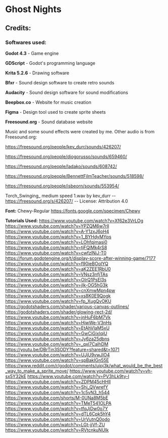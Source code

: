 # Ghost Nights
## Credits:
### Softwares used:
**Godot 4.3** - Game engine

  **GDScript** - Godot's programming language
  
**Krita 5.2.6** - Drawing software
  
**Bfxr** - Sound design software to create retro sounds

**Audacity** - Sound design software for sound modifications

**Beepbox.co** - Website for music creation

**Figma** - Design tool used to create sprite sheets

**Freesound.org** - Sound database website


Music and some sound effects were created by me. Other audio is from Freesound.org:

https://freesound.org/people/kev_durr/sounds/426207/

https://freesound.org/people/diogorusso/sounds/659460/

https://freesound.org/people/ladako/sounds/608742/

https://freesound.org/people/BennettFilmTeacher/sounds/518598/

https://freesound.org/people/isbeorn/sounds/553954/

Torch_Swinging_ medium speed 1.wav by kev_durr -- https://freesound.org/s/426207/ -- License: Attribution 4.0

**Font:** Chewy-Regular
https://fonts.google.com/specimen/Chewy

**Tutorials Used:**
https://www.youtube.com/watch?v=Xf62e3VrLOg
https://www.youtube.com/watch?v=YPZQM6w7rlI
https://www.youtube.com/watch?v=A-Y1zxJ6oH4
https://www.youtube.com/watch?v=1_BYHdyMYps
https://www.youtube.com/watch?v=LOhfqjmasi0
https://www.youtube.com/watch?v=tjFQlMk4rS8
https://www.youtube.com/watch?v=cwfzlNiJ-T0
https://forum.godotengine.org/t/display-score-after-winning-game/7177
https://www.youtube.com/watch?v=f90ieBOoIYQ
https://www.youtube.com/watch?v=aK2ZEE1RbU0
https://www.youtube.com/watch?v=VNsz3nfjTAs
https://www.youtube.com/watch?v=OIrQ1PsEl3s
https://www.youtube.com/watch?v=jIk-OG5hG3k
https://www.youtube.com/watch?v=cnXmwMpn4pw
https://www.youtube.com/watch?v=xs8K0E9Qogk
https://www.youtube.com/watch?v=fp_XugQvOKU
https://godotshaders.com/shader/various-canvas-outlines/
https://godotshaders.com/shader/glowing-rect-2d/
https://www.youtube.com/watch?v=jnHuF6bM7Vk
https://www.youtube.com/watch?v=HjwWe-V3nHs
https://www.youtube.com/watch?v=EtAhVlaM5xU
https://www.youtube.com/watch?v=GwCiGixlqiU
https://www.youtube.com/watch?v=Jy6za25dbns
https://www.youtube.com/watch?v=_qxl7CalhDM
https://youtu.be/DBrTin3SODY?feature=shared&t=1071
https://www.youtube.com/watch?v=UJjU9vwJIO4
https://www.youtube.com/watch?v=spBakIGn55E
https://www.reddit.com/r/godot/comments/uipj3k/what_would_be_the_best_way_to_make_a_sprite_move/
https://www.youtube.com/watch?v=vh-sx5Y32kE
https://www.youtube.com/watch?v=PV3hLk9ty-I
https://www.youtube.com/watch?v=ZDPM45cHHlI
https://www.youtube.com/watch?v=Shj_QVwrefY
https://www.youtube.com/watch?v=1c5vN3_h544
https://www.youtube.com/shorts/M-0UNa8M5bE
https://www.youtube.com/watch?v=TMeT541OLPA
https://www.youtube.com/watch?v=tfqJjDw0o7Y
https://www.youtube.com/watch?v=dTL6Cpk5hY4
https://www.youtube.com/watch?v=UrVutnQ0odo
https://www.youtube.com/watch?v=LGt-jjVf-ZU
https://www.youtube.com/watch?v=RVtcnkuNUIk


